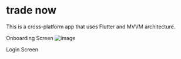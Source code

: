 # trade now

This is a cross-platform app that uses Flutter and MVVM architecture.

Onboarding Screen 
![image](https://user-images.githubusercontent.com/23384886/212733558-afe5e477-9deb-4fa2-8ff1-060dbd87e084.png)

Login Screen



